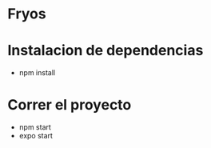 # Fryos

# Instalacion de dependencias

  - npm install
# Correr el proyecto
  - npm start
  - expo start

